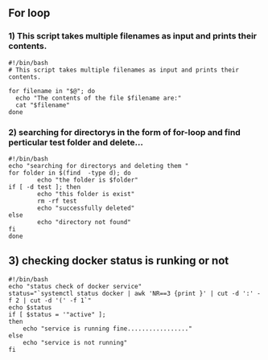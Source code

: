 ## For loop 
### 1) This script takes multiple filenames as input and prints their contents.
```
#!/bin/bash
# This script takes multiple filenames as input and prints their contents.

for filename in "$@"; do
  echo "The contents of the file $filename are:"
  cat "$filename"
done
```
### 2) searching for directorys in the form of for-loop and find perticular test folder and delete... 
```
#!/bin/bash
echo "searching for directorys and deleting them "
for folder in $(find  -type d); do
        echo "the folder is $folder"
if [ -d test ]; then
        echo "this folder is exist"
        rm -rf test
        echo "successfully deleted"
else
        echo "directory not found"
fi
done
```

## 3) checking  docker status is runking or not
```
#!/bin/bash
echo "status check of docker service"
status="`systemctl status docker | awk 'NR==3 {print }' | cut -d ':' -f 2 | cut -d '(' -f 1`"
echo $status
if [ $status = '"active" ];
then
	echo "service is running fine................."
else
	echo "service is not running"
fi
```
